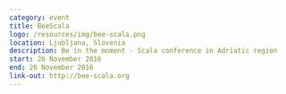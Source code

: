 ```yaml
---
category: event
title: BeeScala
logo: /resources/img/bee-scala.png
location: Ljubljana, Slovenia
description: Be in the moment - Scala conference in Adriatic region
start: 26 November 2016
end: 26 November 2016
link-out: http://bee-scala.org
---
```

